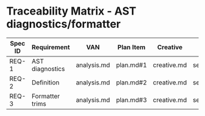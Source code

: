 # Traceability Matrix - AST diagnostics/formatter

| Spec ID | Requirement | VAN | Plan Item | Creative | Implementation | Tests | Status |
|--------|-------------|-----|-----------|---------|----------------|-------|--------|
| REQ-1 | AST diagnostics | analysis.md | plan.md#1 | creative.md | server/src/diagnosticsCore.ts | jest | 🔴 |
| REQ-2 | Definition | analysis.md | plan.md#2 | creative.md | server/src/server.ts | jest | 🔴 |
| REQ-3 | Formatter trims | analysis.md | plan.md#3 | creative.md | server/src/formatterCore.ts | jest | 🔴 |
